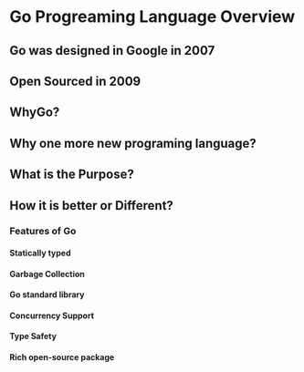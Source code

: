 # Go Progreaming Language Overview

## Go was designed in Google in 2007

## Open Sourced in 2009

## WhyGo?
## Why one more new programing language?
## What is the Purpose?
## How it is better or Different?

### Features of Go
#### Statically typed
#### Garbage Collection
#### Go standard library
#### Concurrency Support
#### Type Safety
#### Rich open-source package

